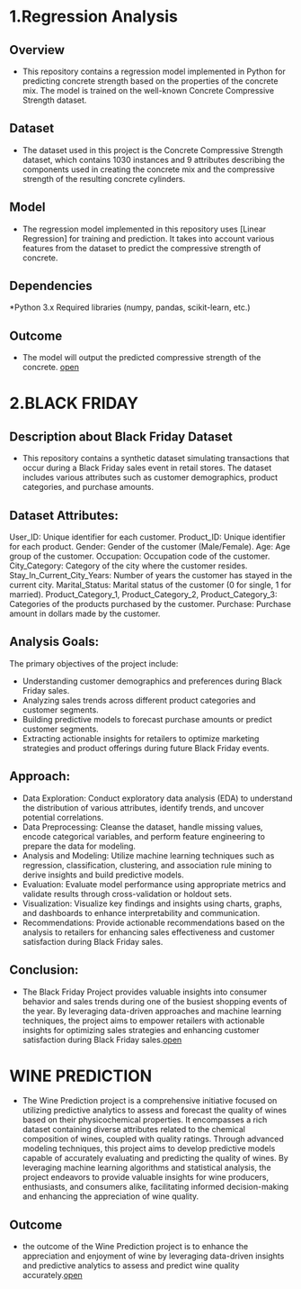 # 1.Regression Analysis
## Overview
* This repository contains a regression model implemented in Python for predicting concrete strength based on the properties of the concrete mix. The model is trained on the well-known Concrete Compressive Strength dataset.

## Dataset
* The dataset used in this project is the Concrete Compressive Strength dataset, which contains 1030 instances and 9 attributes describing the components used in creating the concrete mix and the compressive strength of the resulting concrete cylinders.

## Model
* The regression model implemented in this repository uses [Linear Regression] for training and prediction. It takes into account various features from the dataset to predict the compressive strength of concrete.

## Dependencies
*Python 3.x
Required libraries (numpy, pandas, scikit-learn, etc.)
## Outcome
* The model will output the predicted compressive strength of the concrete.
[open](https://github.com/PrernaSinha15/REGRESSION/blob/main/Regression%20model%20.ipynb)


# 2.BLACK FRIDAY
## Description about Black Friday Dataset
* This repository contains a synthetic dataset simulating transactions that occur during a Black Friday sales event in retail stores. The dataset includes various attributes such as customer demographics, product categories, and purchase amounts.

## Dataset Attributes:

User_ID: Unique identifier for each customer.
Product_ID: Unique identifier for each product.
Gender: Gender of the customer (Male/Female).
Age: Age group of the customer.
Occupation: Occupation code of the customer.
City_Category: Category of the city where the customer resides.
Stay_In_Current_City_Years: Number of years the customer has stayed in the current city.
Marital_Status: Marital status of the customer (0 for single, 1 for married).
Product_Category_1, Product_Category_2, Product_Category_3: Categories of the products purchased by the customer.
Purchase: Purchase amount in dollars made by the customer.

## Analysis Goals:
The primary objectives of the project include:

* Understanding customer demographics and preferences during Black Friday sales.
* Analyzing sales trends across different product categories and customer segments.
* Building predictive models to forecast purchase amounts or predict customer segments.
* Extracting actionable insights for retailers to optimize marketing strategies and product offerings during future Black Friday events.
## Approach:

* Data Exploration: Conduct exploratory data analysis (EDA) to understand the distribution of various attributes, identify trends, and uncover potential correlations.
* Data Preprocessing: Cleanse the dataset, handle missing values, encode categorical variables, and perform feature engineering to prepare the data for modeling.
* Analysis and Modeling: Utilize machine learning techniques such as regression, classification, clustering, and association rule mining to derive insights and build predictive models.
* Evaluation: Evaluate model performance using appropriate metrics and validate results through cross-validation or holdout sets.
* Visualization: Visualize key findings and insights using charts, graphs, and dashboards to enhance interpretability and communication.
* Recommendations: Provide actionable recommendations based on the analysis to retailers for enhancing sales effectiveness and customer satisfaction during Black Friday sales.
## Conclusion:
* The Black Friday Project provides valuable insights into consumer behavior and sales trends during one of the busiest shopping events of the year. By leveraging data-driven approaches and machine learning techniques, the project aims to empower retailers with actionable insights for optimizing sales strategies and enhancing customer satisfaction during Black Friday sales.[open](https://github.com/PrernaSinha15/REGRESSION/blob/main/BlackFriday.ipynb)
# WINE PREDICTION
* The Wine Prediction project is a comprehensive initiative focused on utilizing predictive analytics to assess and forecast the quality of wines based on their physicochemical properties. It encompasses a rich dataset containing diverse attributes related to the chemical composition of wines, coupled with quality ratings. Through advanced modeling techniques, this project aims to develop predictive models capable of accurately evaluating and predicting the quality of wines. By leveraging machine learning algorithms and statistical analysis, the project endeavors to provide valuable insights for wine producers, enthusiasts, and consumers alike, facilitating informed decision-making and enhancing the appreciation of wine quality.
## Outcome
* the outcome of the Wine Prediction project is to enhance the appreciation and enjoyment of wine by leveraging data-driven insights and predictive analytics to assess and predict wine quality accurately.[open](https://github.com/PrernaSinha15/REGRESSION/blob/main/Wine%20Prediction.ipynb)


